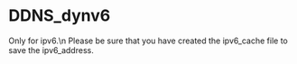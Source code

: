 # DDNS_dynv6
Only for ipv6.\n
Please be sure that you have created the ipv6_cache file to save the ipv6_address.
